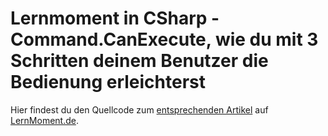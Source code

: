 # Lernmoment in CSharp - Command.CanExecute, wie du mit 3 Schritten deinem Benutzer die Bedienung erleichterst

Hier findest du den Quellcode zum [entsprechenden Artikel](http://www.lernmoment.de/csharp-programmieren/command-canexecute/) auf [LernMoment.de](http://www.lernmoment.de).
